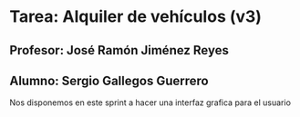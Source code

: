 # Tarea: Alquiler de vehículos (v3)
## Profesor: José Ramón Jiménez Reyes
## Alumno: Sergio Gallegos Guerrero

Nos disponemos en este sprint a hacer una interfaz grafica para el usuario 